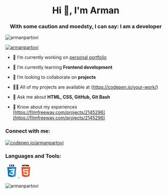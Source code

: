 <h1 align="center">Hi 👋, I'm Arman</h1>
<h3 align="center">With some caution and moedsty, I can say: I am a developer</h3>

<p align="left"> <img src="https://komarev.com/ghpvc/?username=armanpartovi&label=Profile%20views&color=0e75b6&style=flat" alt="armanpartovi" /> </p>

<p align="left"> <a href="https://github.com/ryo-ma/github-profile-trophy"><img src="https://github-profile-trophy.vercel.app/?username=armanpartovi" alt="armanpartovi" /></a> </p>

- 🔭 I’m currently working on [personal portfolio](https://armanpartovi.github.io/Personal-Portfolio-Webpage/)

- 🌱 I’m currently learning **Frontend development**

- 👯 I’m looking to collaborate on **projects**

- 👨‍💻 All of my projects are available at (https://codepen.io/your-work/)

- 💬 Ask me about **HTML, CSS, GitHub, Git Bash**

- 📄 Know about my experiences [https://filmfreeway.com/projects/2145296](https://filmfreeway.com/projects/2145296)

<h3 align="left">Connect with me:</h3>
<p align="left">
<a href="https://codepen.io/codepen.io/armanpartovi" target="blank"><img align="center" src="https://raw.githubusercontent.com/rahuldkjain/github-profile-readme-generator/master/src/images/icons/Social/codepen.svg" alt="codepen.io/armanpartovi" height="30" width="40" /></a>
</p>

<h3 align="left">Languages and Tools:</h3>
<p align="left"> <a href="https://www.w3schools.com/css/" target="_blank" rel="noreferrer"> <img src="https://raw.githubusercontent.com/devicons/devicon/master/icons/css3/css3-original-wordmark.svg" alt="css3" width="40" height="40"/> </a> <a href="https://www.w3.org/html/" target="_blank" rel="noreferrer"> <img src="https://raw.githubusercontent.com/devicons/devicon/master/icons/html5/html5-original-wordmark.svg" alt="html5" width="40" height="40"/> </a> </p>

<p><img align="center" src="https://github-readme-streak-stats.herokuapp.com/?user=armanpartovi&" alt="armanpartovi" /></p>
